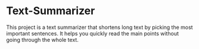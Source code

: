 # Text-Summarizer

This project is a text summarizer that shortens long text by picking the most important sentences. It helps you quickly read the main points without going through the whole text.